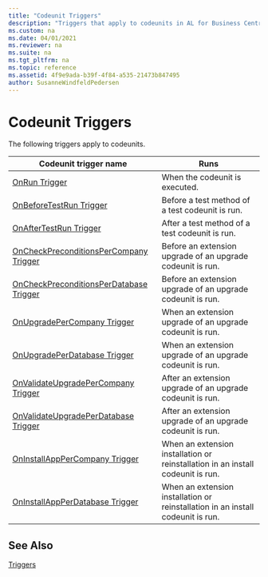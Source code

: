 ```yaml
---
title: "Codeunit Triggers"
description: "Triggers that apply to codeunits in AL for Business Central."
ms.custom: na
ms.date: 04/01/2021
ms.reviewer: na
ms.suite: na
ms.tgt_pltfrm: na
ms.topic: reference
ms.assetid: 4f9e9ada-b39f-4f84-a535-21473b847495
author: SusanneWindfeldPedersen
---
```


# Codeunit Triggers
The following triggers apply to codeunits.  

|Codeunit trigger name|Runs|  
|---------------------------|--------------|  
|[OnRun Trigger](triggers-auto/codeunit/devenv-onrun-codeunit-trigger.md)|When the codeunit is executed.|
|[OnBeforeTestRun Trigger](triggers-auto/codeunit/devenv-onbeforetestrun-codeunit-trigger.md)|Before a test method of a test codeunit is run.|  
|[OnAfterTestRun Trigger](triggers-auto/codeunit/devenv-onaftertestrun-codeunit-trigger.md)|After a test method of a test codeunit is run.|  
|[OnCheckPreconditionsPerCompany Trigger](triggers-auto/codeunit/devenv-oncheckpreconditionspercompany-codeunit-trigger.md)|Before an extension upgrade of an upgrade codeunit is run.|  
|[OnCheckPreconditionsPerDatabase Trigger](triggers-auto/codeunit/devenv-oncheckpreconditionsperdatabase-codeunit-trigger.md)|Before an extension upgrade of an upgrade codeunit is run.|  
|[OnUpgradePerCompany Trigger](triggers-auto/codeunit/devenv-onupgradepercompany-codeunit-trigger.md)|When an extension upgrade of an upgrade codeunit is run.|  
|[OnUpgradePerDatabase Trigger](triggers-auto/codeunit/devenv-onupgradeperdatabase-codeunit-trigger.md)|When an extension upgrade of an upgrade codeunit is run.|  
|[OnValidateUpgradePerCompany Trigger](triggers-auto/codeunit/devenv-onvalidateupgradepercompany-codeunit-trigger.md)|After an extension upgrade of an upgrade codeunit is run.|  
|[OnValidateUpgradePerDatabase Trigger](triggers-auto/codeunit/devenv-onvalidateupgradeperdatabase-codeunit-trigger.md)|After an extension upgrade of an upgrade codeunit is run.|  
|[OnInstallAppPerCompany Trigger](triggers-auto/codeunit/devenv-oninstallapppercompany-codeunit-trigger.md)| When an extension installation or reinstallation in an install codeunit is run.|  
|[OnInstallAppPerDatabase Trigger](triggers-auto/codeunit/devenv-oninstallappperdatabase-codeunit-trigger.md)|When an extension installation or reinstallation in an install codeunit is run.|  

## See Also

 [Triggers](triggers-auto/devenv-triggers.md)  
 <!--
 [Testing the Application](../testing-the-application.md)   
 [How to: Create Test Codeunits and Test Methods](../devenv-how-to-create-test-codeunits-and-test-methods.md) -->
